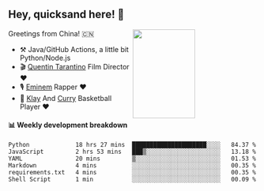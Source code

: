## Hey, quicksand here! 🏃
[<img align="right" width="50%" height='180' src="https://quicksandznzn.github.io/image/warriors.jpg">](https://github.com/quicksandznzn)
<!--
[<img align="right" width="50%" src="https://github-readme-stats.vercel.app/api?username=quicksandznzn&theme=dark&show_icons=true">](https://github.com/quicksandznzn)
-->


Greetings from China! 🇨🇳

- ⚒️ Java/GitHub Actions, a little bit Python/Node.js
- 🎬 [Quentin Tarantino](https://www.instagram.com/tarantinoxx/) Film Director ❤️
- 🎙 [Eminem](https://www.instagram.com/eminem/) Rapper ❤️
- 🏀 [Klay](https://www.instagram.com/klaythompson/) And [Curry](https://www.instagram.com/stephencurry30/) Basketball Player ❤️


#### :bar_chart: Weekly development breakdown
<!--START_SECTION:waka-->

```text
Python             18 hrs 27 mins  █████████████████████░░░░   84.37 %
JavaScript         2 hrs 53 mins   ███▒░░░░░░░░░░░░░░░░░░░░░   13.18 %
YAML               20 mins         ▒░░░░░░░░░░░░░░░░░░░░░░░░   01.53 %
Markdown           4 mins          ░░░░░░░░░░░░░░░░░░░░░░░░░   00.35 %
requirements.txt   4 mins          ░░░░░░░░░░░░░░░░░░░░░░░░░   00.35 %
Shell Script       1 min           ░░░░░░░░░░░░░░░░░░░░░░░░░   00.09 %
```

<!--END_SECTION:waka-->
